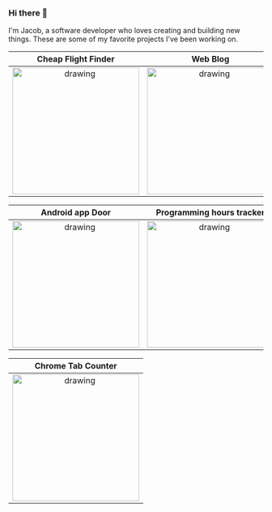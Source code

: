 ### Hi there 👋
I'm Jacob, a software developer who loves creating and building new things. These are some of my favorite projects I've been working on.

<div align="center">
  
| Cheap Flight Finder |  Web Blog|
|  :---:  | :---: |
| <img src="https://github.com/jacobpetersonwastaken/cheap_flight_finder/blob/main/flightfinder.gif" alt="drawing" width="250"/> | <img src="https://github.com/jacobpetersonwastaken/blog_site/blob/main/web_blog.gif" alt="drawing" width="250"/>   |


| Android app Door  | Programming hours tracker |
|  :---:  | :---: |
|<img src="https://github.com/jacobpetersonwastaken/door_android_app/blob/main/door.gif" alt="drawing" width="250"/>|<img src="https://github.com/jacobpetersonwastaken/programmingTracker/blob/main/programmingtracker.gif" alt="drawing" width="250"/>|

| Chrome Tab Counter |  
|  :---:  |
| <img src="https://github.com/jacobpetersonwastaken/TabCounter/blob/main/tab.gif" alt="drawing" width="250"/>   |
  
</div>

<!--
![alt text](https://github.com/jacobpetersonwastaken/blog_site/blob/main/web_blog.gif)







![Image of Extension](https://github.com/jacobpetersonwastaken/TabCounter/blob/main/tabcounterimg.PNG)
![alt text](https://github.com/jacobpetersonwastaken/door_android_app/blob/main/door.gif  width=100px)

**jacobpetersonwastaken/jacobpetersonwastaken** is a ✨ _special_ ✨ repository because its `README.md` (this file) appears on your GitHub profile.

Here are some ideas to get you started:

- 🔭 I’m currently working on ...
- 🌱 I’m currently learning ...
- 👯 I’m looking to collaborate on ...
- 🤔 I’m looking for help with ...
- 💬 Ask me about ...
- 📫 How to reach me: ...
- 😄 Pronouns: ...
- ⚡ Fun fact: ...
-->
